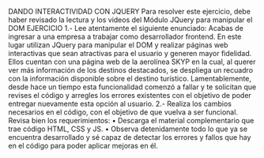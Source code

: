 DANDO INTERACTIVIDAD CON JQUERY
Para resolver este ejercicio, debe haber revisado la lectura y los videos del Módulo JQuery para
manipular el DOM
EJERCICIO
1.- Lee atentamente el siguiente enunciado:
Acabas de ingresar a una empresa a trabajar como desarrollador frontend. En este lugar utilizan
JQuery para manipular el DOM y realizar páginas web interactivas que sean atractivas para el usuario
y generen mayor fidelidad. Ellos cuentan con una página web de la aerolínea SKYP en la cual, al
querer ver más información de los destinos destacados, se despliega un recuadro con la
información disponible sobre el destino turístico.
Lamentablemente, desde hace un tiempo esta funcionalidad comenzó a fallar y te solicitan que
revises el código y arregles los errores existentes con el objetivo de poder entregar nuevamente esta
opción al usuario.
2.- Realiza los cambios necesarios en el código, con el objetivo de que vuelva a ser funcional. Revisa
bien los requerimientos:
• Descarga el material complementario que trae código HTML, CSS y JS.
• Observa detenidamente todo lo que ya se encuentra desarrollado y sé capaz de detectar los
errores y fallos que hay en el código para poder aplicar mejoras en él.
